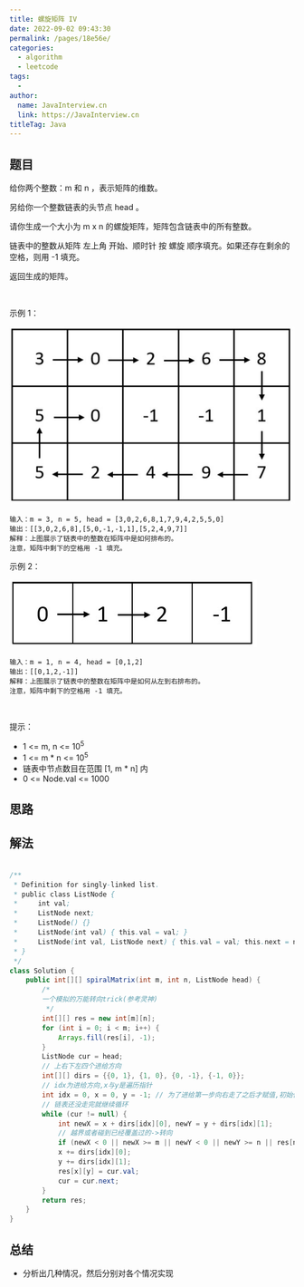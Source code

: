 ```yaml
---
title: 螺旋矩阵 IV
date: 2022-09-02 09:43:30
permalink: /pages/18e56e/
categories:
  - algorithm
  - leetcode
tags:
  - 
author: 
  name: JavaInterview.cn
  link: https://JavaInterview.cn
titleTag: Java
---
```


## 题目

给你两个整数：m 和 n ，表示矩阵的维数。

另给你一个整数链表的头节点 head 。

请你生成一个大小为 m x n 的螺旋矩阵，矩阵包含链表中的所有整数。

链表中的整数从矩阵 左上角 开始、顺时针 按 螺旋 顺序填充。如果还存在剩余的空格，则用 -1 填充。

返回生成的矩阵。

 

示例 1：

![](../../../media/pictures/leetcode/ex1new.jpeg)

    输入：m = 3, n = 5, head = [3,0,2,6,8,1,7,9,4,2,5,5,0]
    输出：[[3,0,2,6,8],[5,0,-1,-1,1],[5,2,4,9,7]]
    解释：上图展示了链表中的整数在矩阵中是如何排布的。
    注意，矩阵中剩下的空格用 -1 填充。
示例 2：

![](../../../media/pictures/leetcode/ex2_1.jpeg)

    输入：m = 1, n = 4, head = [0,1,2]
    输出：[[0,1,2,-1]]
    解释：上图展示了链表中的整数在矩阵中是如何从左到右排布的。 
    注意，矩阵中剩下的空格用 -1 填充。
 

提示：

- 1 <= m, n <= 10<sup>5</sup>
- 1 <= m * n <= 10<sup>5</sup>
- 链表中节点数目在范围 [1, m * n] 内
- 0 <= Node.val <= 1000



## 思路



## 解法
```java

/**
 * Definition for singly-linked list.
 * public class ListNode {
 *     int val;
 *     ListNode next;
 *     ListNode() {}
 *     ListNode(int val) { this.val = val; }
 *     ListNode(int val, ListNode next) { this.val = val; this.next = next; }
 * }
 */
class Solution {
    public int[][] spiralMatrix(int m, int n, ListNode head) {
        /*
        一个模拟的万能转向trick(参考灵神)
         */
        int[][] res = new int[m][n];
        for (int i = 0; i < m; i++) {
            Arrays.fill(res[i], -1);
        }
        ListNode cur = head;
        // 上右下左四个进给方向
        int[][] dirs = {{0, 1}, {1, 0}, {0, -1}, {-1, 0}};
        // idx为进给方向,x与y是遍历指针
        int idx = 0, x = 0, y = -1; // 为了进给第一步向右走了之后才赋值,初始化(x,y)=(0.-1)
        // 链表还没走完就继续循环
        while (cur != null) {
            int newX = x + dirs[idx][0], newY = y + dirs[idx][1];
            // 越界或者碰到已经覆盖过的->转向
            if (newX < 0 || newX >= m || newY < 0 || newY >= n || res[newX][newY] != -1) idx = (idx + 1) % 4;
            x += dirs[idx][0];
            y += dirs[idx][1];
            res[x][y] = cur.val;
            cur = cur.next;
        }
        return res;
    }
}
```

## 总结

- 分析出几种情况，然后分别对各个情况实现 

